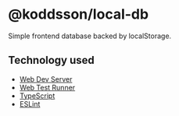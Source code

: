 # @koddsson/local-db

Simple frontend database backed by localStorage.

## Technology used

- [Web Dev Server]()
- [Web Test Runner]()
- [TypeScript]()
- [ESLint]()

